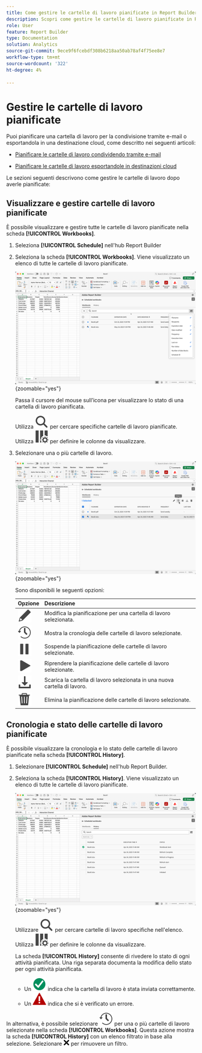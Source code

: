 ```yaml
---
title: Come gestire le cartelle di lavoro pianificate in Report Builder in Adobe Analytics
description: Scopri come gestire le cartelle di lavoro pianificate in Report Builder
role: User
feature: Report Builder
type: Documentation
solution: Analytics
source-git-commit: 9ece9f6fcebdf308b6218aa50ab78af4f75ee8e7
workflow-type: tm+mt
source-wordcount: '322'
ht-degree: 4%

---
```


# Gestire le cartelle di lavoro pianificate

Puoi pianificare una cartella di lavoro per la condivisione tramite e-mail o esportandola in una destinazione cloud, come descritto nei seguenti articoli:

* [Pianificare le cartelle di lavoro condividendo tramite e-mail](/help/analyze/report-builder/schedule-reportbuilder.md)

* [Pianificare le cartelle di lavoro esportandole in destinazioni cloud](/help/analyze/report-builder/report-builder-export.md)

Le sezioni seguenti descrivono come gestire le cartelle di lavoro dopo averle pianificate:

## Visualizzare e gestire cartelle di lavoro pianificate

È possibile visualizzare e gestire tutte le cartelle di lavoro pianificate nella scheda **[!UICONTROL Workbooks]**.

1. Seleziona **[!UICONTROL Schedule]** nell&#39;hub Report Builder

1. Seleziona la scheda **[!UICONTROL Workbooks]**. Viene visualizzato un elenco di tutte le cartelle di lavoro pianificate.

   ![Cartella di lavoro pianificata](assets/scheduled-workbooks.png){zoomable="yes"}

   Passa il cursore del mouse sull’icona per visualizzare lo stato di una cartella di lavoro pianificata.

   Utilizza ![Ricerca](/help/assets/icons/Search.svg) per cercare specifiche cartelle di lavoro pianificate.
Utilizza ![ColumnSetting](/help/assets/icons/ColumnSetting.svg) per definire le colonne da visualizzare.

1. Selezionare una o più cartelle di lavoro.

   ![Pianifica cartelle di lavoro selezionate](assets/scheduled-workbooks-selected.png){zoomable="yes"}

   Sono disponibili le seguenti opzioni:

   | Opzione | Descrizione |
   |---|---|
   | ![Modifica](/help/assets/icons/Edit.svg) | Modifica la pianificazione per una cartella di lavoro selezionata. |
   | ![Cronologia](/help/assets/icons/History.svg) | Mostra la cronologia delle cartelle di lavoro selezionate. |
   | ![Pausa](/help/assets/icons/Pause.svg) | Sospende la pianificazione delle cartelle di lavoro selezionate. |
   | ![Riproduci](/help/assets/icons/Play.svg) | Riprendere la pianificazione delle cartelle di lavoro selezionate. |
   | ![Scarica](/help/assets/icons/Download.svg) | Scarica la cartella di lavoro selezionata in una nuova cartella di lavoro. |
   | ![Elimina](/help/assets/icons/Delete.svg) | Elimina la pianificazione delle cartelle di lavoro selezionate. |


## Cronologia e stato delle cartelle di lavoro pianificate

È possibile visualizzare la cronologia e lo stato delle cartelle di lavoro pianificate nella scheda **[!UICONTROL History]**.

1. Selezionare **[!UICONTROL Schedule]** nell&#39;hub Report Builder.

1. Seleziona la scheda **[!UICONTROL History]**. Viene visualizzato un elenco di tutte le cartelle di lavoro pianificate.

   ![Cronologia pianificata](assets/scheduled-workbooks-history.png){zoomable="yes"}

   Utilizzare ![Cerca](/help/assets/icons/Search.svg) per cercare cartelle di lavoro specifiche nell&#39;elenco.
Utilizza ![ColumnSetting](/help/assets/icons/ColumnSetting.svg) per definire le colonne da visualizzare.

   La scheda **[!UICONTROL History]** consente di rivedere lo stato di ogni attività pianificata. Una riga separata documenta la modifica dello stato per ogni attività pianificata.

   * Un ![CheckmarkCircleGreen](/help/assets/icons/CheckmarkCircleGreen.svg) indica che la cartella di lavoro è stata inviata correttamente.
   * Un ![AlertRed](/help/assets/icons/AlertRed.svg) indica che si è verificato un errore.

In alternativa, è possibile selezionare ![Cronologia](/help/assets/icons/History.svg) per una o più cartelle di lavoro selezionate nella scheda **[!UICONTROL Workbooks]**. Questa azione mostra la scheda **[!UICONTROL History]** con un elenco filtrato in base alla selezione. Selezionare ![CrossSize75](/help/assets/icons/CrossSize75.svg) per rimuovere un filtro.


